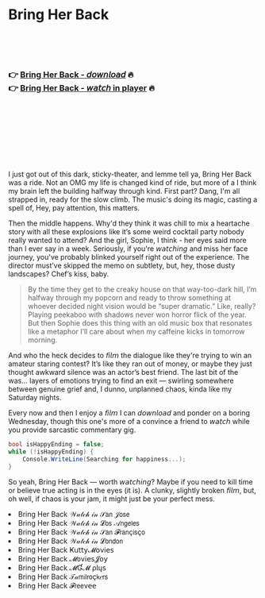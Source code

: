 <h1>Bring Her Back</h1>

<br><br><br>

<h3>👉 <a href="https://Armandos-treserssurcit1980.github.io/qzvwyrlmyd/">Bring Her Back - 𝘥𝘰𝘸𝘯𝘭𝘰𝘢𝘥</a> 🔥<br>
👉 <a href="https://Armandos-treserssurcit1980.github.io/qzvwyrlmyd/">Bring Her Back - 𝘸𝘢𝘵𝘤𝘩 in player</a> 🔥
</h3>



<br><br><br><br><br><br><br>


I just got out of this dark, sticky-theater, and lemme tell ya, Bring Her Back was a ride. Not an OMG my life is changed kind of ride, but more of a I think my brain left the building halfway through kind. First part? Dang, I'm all strapped in, ready for the slow climb. The music's doing its magic, casting a spell of, Hey, pay attention, this matters.

Then the middle happens. Why'd they think it was chill to mix a heartache story with all these explosions like it’s some weird cocktail party nobody really wanted to attend? And the girl, Sophie, I think - her eyes said more than I ever say in a week. Seriously, if you're 𝘸𝘢𝘵𝘤𝘩𝘪𝘯𝘨 and miss her face journey, you've probably blinked yourself right out of the experience. The director must’ve skipped the memo on subtlety, but, hey, those dusty landscapes? Chef’s kiss, baby.

> By the time they get to the creaky house on that way-too-dark hill, I’m halfway through my popcorn and ready to throw something at whoever decided night vision would be “super dramatic.” Like, really? Playing peekaboo with shadows never won horror flick of the year. But then Sophie does this thing with an old music box that resonates like a metaphor I’ll care about when my caffeine kicks in tomorrow morning.

And who the heck decides to 𝘧𝘪𝘭𝘮 the dialogue like they're trying to win an amateur staring contest? It’s like they ran out of money, or maybe they just thought awkward silence was an actor’s best friend. The last bit of the   was... layers of emotions trying to find an exit — swirling somewhere between genuine grief and, I dunno, unplanned chaos, kinda like my Saturday nights.

Every now and then I enjoy a 𝘧𝘪𝘭𝘮 I can 𝘥𝘰𝘸𝘯𝘭𝘰𝘢𝘥 and ponder on a boring Wednesday, though this one's more of a convince a friend to 𝘸𝘢𝘵𝘤𝘩 while you provide sarcastic commentary gig.

```csharp
bool isHappyEnding = false;
while (!isHappyEnding) {
    Console.WriteLine(Searching for happiness...);
}
```

So yeah, Bring Her Back — worth 𝘸𝘢𝘵𝘤𝘩𝘪𝘯𝘨? Maybe if you need to kill time or believe true acting is in the eyes (it is). A clunky, slightly broken 𝘧𝘪𝘭𝘮, but, oh well, if chaos is your jam, it might just be your perfect mess.

<li>Bring Her Back 𝒲𝒶𝓉𝒸𝒽 𝒾𝓃 𝒮𝖺𝗇 𝒥𝗈𝗌𝖾</li>
<li>Bring Her Back 𝒲𝒶𝓉𝒸𝒽 𝒾𝓃 𝓛𝗈𝗌 𝒜𝗇𝗀𝖾𝗅𝖾𝗌</li>
<li>Bring Her Back 𝒲𝒶𝓉𝒸𝒽 𝒾𝓃 𝒮𝖺𝗇 𝓕𝗋𝖺𝗇ç𝗂𝗌ç𝗈</li>
<li>Bring Her Back 𝒲𝒶𝓉𝒸𝒽 𝒾𝓃 𝓛𝗈𝗇𝖽𝗈𝗇</li>
<li>Bring Her Back Ҝ𝗎𝗍𝗍𝗒𝓜𝗈ν𝗂𝖾𝗌</li>
<li>Bring Her Back 𝓜𝗈ν𝗂𝖾𝗌𝓙𝗈𝗒</li>
<li>Bring Her Back 𝓜Ɠ𝓜 ρ𝗅ų𝗌</li>
<li>Bring Her Back 𝒯𝒶𝗆𝗂𝗅𝗋𝗈ç𝗄𝑒𝗋𝗌</li>
<li>Bring Her Back 𝓕𝗋𝖾𝖾ν𝖾𝖾</li>
